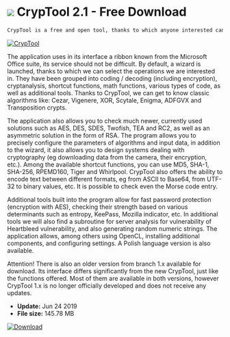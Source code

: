 # ![](https://cdn.softexe.net/static/icon/c/cryptool-10412.png) CrypTool 2.1 - Free Download

```sh
CrypTool is a free and open tool, thanks to which anyone interested can get acquainted with the operation of algorithms and cryptographic protocols. The program allows, for example, encryption and decryption using modern solutions such as AES, but also testing classical ciphers as a Caesar key. The tool also allows cryptographic analysis.
```
[![CrypTool](https://gallery.dpcdn.pl/imgc/Tools/54742/g_-_420x350_1.5_-_x20141013122141_0.png)](https://softexe.net/win/security-privacy/other/cryptool:pRdpb.html)

The application uses in its interface a ribbon known from the Microsoft Office suite, its service should not be difficult. By default, a wizard is launched, thanks to which we can select the operations we are interested in. They have been grouped into coding / decoding (including encryption), cryptanalysis, shortcut functions, math functions, various types of code, as well as additional tools. Thanks to CrypTool, we can get to know classic algorithms like: Cezar, Vigenere, XOR, Scytale, Enigma, ADFGVX and Transposition crypts.
 
 The application also allows you to check much newer, currently used solutions such as AES, DES, SDES, Twofish, TEA and RC2, as well as an asymmetric solution in the form of RSA. The program allows you to precisely configure the parameters of algorithms and input data, in addition to the wizard, it also allows you to design systems dealing with cryptography (eg downloading data from the camera, their encryption, etc.). Among the available shortcut functions, you can use MD5, SHA-1, SHA-256, RPEMD160, Tiger and Whirlpool. CrypTool also offers the ability to encode text between different formats, eg from ASCII to Base64, from UTF-32 to binary values, etc. It is possible to check even the Morse code entry.
 
 Additional tools built into the program allow for fast password protection (encryption with AES), checking their strength based on various determinants such as entropy, KeePass, Mozilla indicator, etc. In additional tools we will also find a subroutine for server analysis for vulnerability of Heartbleed vulnerability, and also generating random numeric strings. The application allows, among others using OpenCL, installing additional components, and configuring settings. A Polish language version is also available.
 
 Attention!
 There is also an older version from branch 1.x available for download. Its interface differs significantly from the new CrypTool, just like the functions offered. Most of them are available in both versions, however CrypTool 1.x is no longer officially developed and does not receive any updates.


- **Update:** Jun 24 2019
- **File size:** 145.78 MB

[![Download](https://cdn.softexe.net/static/img/download.png)](https://softexe.net/win/security-privacy/other/cryptool:pRdpb.html)

